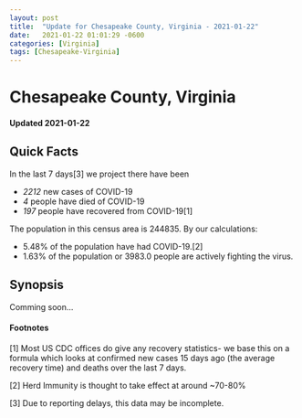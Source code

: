 ```yaml
---
layout: post
title:  "Update for Chesapeake County, Virginia - 2021-01-22"
date:   2021-01-22 01:01:29 -0600
categories: [Virginia]
tags: [Chesapeake-Virginia]
---
```


# Chesapeake County, Virginia
#### Updated 2021-01-22

## Quick Facts

In the last 7 days[3] we project there have been
- *2212* new cases of COVID-19
- *4* people have died of COVID-19
- *197* people have recovered from COVID-19[1]

The population in this census area is 244835. By our calculations:
- 5.48% of the population have had COVID-19.[2]
- 1.63% of the population or 3983.0 people are actively fighting the virus.

## Synopsis

Comming soon...


#### Footnotes

[1] Most US CDC offices do give any recovery statistics- we base this on a formula which looks at confirmed new cases
15 days ago (the average recovery time) and deaths over the last 7 days.

[2] Herd Immunity is thought to take effect at around ~70-80%

[3] Due to reporting delays, this data may be incomplete.
 
    